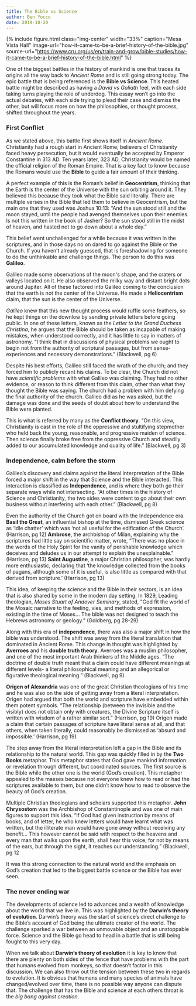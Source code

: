```yaml
---
title: The Bible vs Science
author: Ben Yocco
date: 2019-10-20
---
```


{% include figure.html
  class="img-center"
  width="33%"
  caption="Mesa Vista Hall"
  image-url="how-it-came-to-be-a-brief-history-of-the-bible.jpg"
  source-url="https://www.cru.org/us/en/train-and-grow/bible-studies/how-it-came-to-be-a-brief-history-of-the-bible.html"
%}

One of the biggest battles in the history of mankind is one that traces its origins all the way back to _Ancient Rome_ and is still going strong today. The epic battle that is being referenced is the **Bible vs Science**. This heated battle might be described as having a _David vs Goliath_ feel, with each side taking turns playing the role of underdog. This essay won’t go into the actual debates, with each side trying to plead their case and dismiss the other, but will focus more on how the philosophies, or thought process, shifted throughout the years. 

### First Conflict

As we stated above, this battle first shows itself in _Ancient Rome_. Christianity had a rough start in Ancient Rome; believers of Christianity faced heavy persecution, but it would eventually be accepted by Emperor Constantine in 313 AD. Ten years later, 323 AD, Christianity would be named the official religion of the Roman Empire. That is a key fact to know because the Romans would use the **Bible** to guide a fair amount of their thinking.

A perfect example of this is the Roman’s belief in **Geocentrism**, thinking that the Earth is the center of the Universe with the sun orbiting around it. They believed this because they took what the Bible said literally. There are multiple verses in the Bible that led them to believe in Geocentrism, but the main one that they used was Joshua 10:13: “And the sun stood still and the moon stayed, until the people had avenged themselves upon their enemies. Is not this written in the book of Jasher? So the sun stood still in the midst of heaven, and hasted not to go down about a whole day.” 

This belief went unchallenged for a while because it was written in the scriptures, and in those days no on dared to go against the Bible or the Church. If you haven’t already guessed, that is foreshadowing for someone to do the unthinkable and challenge things. The person to do this was **Galileo**. 

Galileo made some observations of the moon's shape, and the craters or valleys located on it. He also observed the milky way and distant bright dots around Jupiter. All of these factored into Galileo coming to the conclusion that the earth is not the center of the Universe. He made a **Heliocentrism** claim, that the sun is the center of the Universe.

_Galileo_ knew that this new thought process would ruffle some feathers, so he kept things on the downlow by sending private letters before going public. In one of these letters, known as the _Letter to the Grand Duchess Christina_, he argues that the Bible should be taken as incapable of making mistakes, when understood correctly, and it has little to say in matters of astronomy. “I think that in discussions of physical problems we ought to begin not from the authority of scriptural passages, but from sense-experiences and necessary demonstrations.” (Blackwell, pg 6)

Despite his best efforts, Galileo still faced the wrath of the church; and they forced him to publicly recant his claims. To be clear, the Church did not have _scientific problems_ with what Galileo was claiming. They had no other evidence, or reason to think different from this claim, other than what they thought the Bible was saying. The church had a problem with him defying the final authority of the church.  Galileo did as he was asked, but the damage was done and the seeds of doubt about how to understand the Bible were planted. 

This is what is referred by many as the **Conflict theory**. “On this view, Christianity is cast in the role of the oppressive and stultifying stepmother who held back the young, reasonable, and progressive maiden of science. Then science finally broke free from the oppressive Church and steadily added to our accumulated knowledge and quality of life.” (Blackwell, pg 3)

### Independence, calm before the storm 

Galileo’s discovery and claims against the literal interpretation of the Bible forced a major shift in the way that Science and the Bible interacted. This interaction is classified as **Independence**, and is where they both go their separate ways while not intersecting. “At other times in the history of Science and Christianity, the two sides were content to go about their own business without interfering with each other.” (Blackwell, pg 8) 

Even the authority of the Church got on board with the Independence era. **Basil the Great**, an influential bishop at the time, dismissed Greek science as ‘idle chatter’ which was ‘not all useful for the edification of the Church’. (Harrison, pg 12) **Ambrose**, the archbishop of Milan, explaining why the scriptures had little say on scientific matter, wrote, “There was no place in the words of the Holy Spirit for the vanity of perishable knowledge which deceives and deludes us in our attempt to explain the unexplainable." (Harrison, pg 13) **Saint Augustine**, a major Christian philosopher, was hardly more enthusiastic, declaring that ‘the knowledge collected from the books of pagans, although some of it is useful, is also little as compared with that derived from scripture.’ (Harrison, pg 13) 

This idea, of keeping the science and the Bible in their sectors, is an idea that is also shared by some in the modern day setting. In 1829, Leading theologian, _Moses Stuart of Andover Seminary_, stated, "God fit the world of the Mosaic narrative to the feeling, vies, and methods of expression, existing in the time of Moses… The bible was not designed to teach the Hebrews astronomy or geology.” (Goldberg, pg 28-29)

Along with this era of **independence**, there was also a major shift in how the bible was understood. The shift was away from the literal translation that dominated in Ancient Rome. This change in thought was highlighted by **Averroes** and his **double truth theory**. Averroes was a muslim philosopher, and one of the most important Arab thinkers of the Middle ages. “The doctrine of double truth meant that a claim could have different meanings at different levels- a literal philosophical meaning and an allegorical or figurative theological meaning.” (Blackwell, pg 9)

**Origen of Alexandria** was one of the great Christian theologians of his time and he was also on the side of getting away from a literal interpretation. Origen had argued that both the world and scripture have embedded within them potent symbols. “The relationship (between the invisible and the visibly) does not obtain only with creatures, the Divine Scripture itself is written with wisdom of a rather similar sort.” (Harrison, pg 19) Origen made a claim that certain passages of scripture have literal sense at all, and that others, when taken literally, could reasonably be dismissed as ‘absurd and impossible.’ (Harrison, pg 19)

The step away from the literal interpretation left a gap in the Bible and its relationship to the natural world. This gap was quickly filled in by the **Two Books** metaphor. This metaphor states that God gave mankind information or revelation through different, but coordinated sources. The first source is the Bible while the other one is the world (God’s creation). This metaphor appealed to the masses because not everyone knew how to read or had the scriptures available to them, but one didn’t know how to read to observe the beauty of God’s creation.

Multiple Christian theologians and scholars supported this metaphor. **John Chrysostom** was the Archbishop of Constantinople and was one of main figures to support this idea. “If God had given instruction by means of books, and of letter, he who knew letters would have learnt what was written, but the illiterate man would have gone away without receiving any benefit… This however cannot be said with respect to the heavens and every man that walks upon the earth, shall hear this voice; for not by means of the ears, but through the sight, it reaches our understanding.” (Blackwell, pg 12

It was this strong connection to the natural world and the emphasis on God’s creation that led to the biggest battle science or the Bible has ever seen.

### The never ending war

The developments of science led to advances and a wealth of knowledge about the world that we live in. This was highlighted by the **Darwin’s theory of evolution**. Darwin’s theory was the start of science’s direct challenge to the Bible’s account of God being the ultimate creator of the world. The challenge sparked a war between an unmovable object and an unstoppable force. Science and the Bible go head to head in a battle that is still being fought to this very day. 

When we talk about **Darwin’s theory of evolution** it is key to know that there are plenty on both sides of the fence that have problems with the part that humans evolved from monkeys, so that doesn’t factor in this discussion. We can also throw out the tension between these two in regards to evolution. It is obvious that humans and many species of animals have changed/evolved over time, there is no possible way anyone can dispute that. The challenge that has the Bible and science at each others throat is the _big bang against creation_. 
